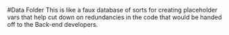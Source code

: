 #Data Folder
This is like a faux database of sorts for creating placeholder vars that help cut down on redundancies in the code that would be handed off to the Back-end developers.
